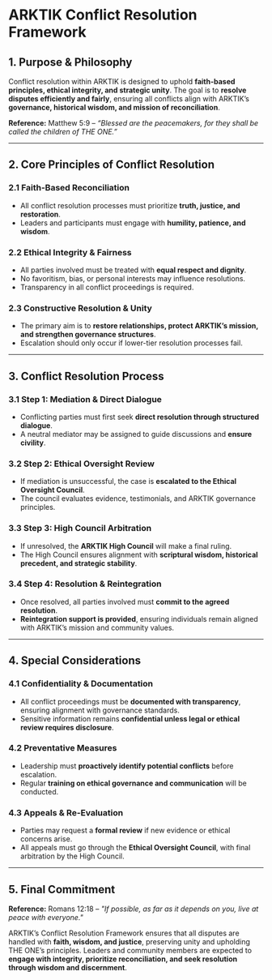 # **ARKTIK Conflict Resolution Framework**

## **1. Purpose & Philosophy**
Conflict resolution within ARKTIK is designed to uphold **faith-based principles, ethical integrity, and strategic unity**. The goal is to **resolve disputes efficiently and fairly**, ensuring all conflicts align with ARKTIK’s **governance, historical wisdom, and mission of reconciliation**.

**Reference:** Matthew 5:9 – *“Blessed are the peacemakers, for they shall be called the children of THE ONE.”*

---

## **2. Core Principles of Conflict Resolution**
### **2.1 Faith-Based Reconciliation**
- All conflict resolution processes must prioritize **truth, justice, and restoration**.
- Leaders and participants must engage with **humility, patience, and wisdom**.

### **2.2 Ethical Integrity & Fairness**
- All parties involved must be treated with **equal respect and dignity**.
- No favoritism, bias, or personal interests may influence resolutions.
- Transparency in all conflict proceedings is required.

### **2.3 Constructive Resolution & Unity**
- The primary aim is to **restore relationships, protect ARKTIK’s mission, and strengthen governance structures**.
- Escalation should only occur if lower-tier resolution processes fail.

---

## **3. Conflict Resolution Process**
### **3.1 Step 1: Mediation & Direct Dialogue**
- Conflicting parties must first seek **direct resolution through structured dialogue**.
- A neutral mediator may be assigned to guide discussions and **ensure civility**.

### **3.2 Step 2: Ethical Oversight Review**
- If mediation is unsuccessful, the case is **escalated to the Ethical Oversight Council**.
- The council evaluates evidence, testimonials, and ARKTIK governance principles.

### **3.3 Step 3: High Council Arbitration**
- If unresolved, the **ARKTIK High Council** will make a final ruling.
- The High Council ensures alignment with **scriptural wisdom, historical precedent, and strategic stability**.

### **3.4 Step 4: Resolution & Reintegration**
- Once resolved, all parties involved must **commit to the agreed resolution**.
- **Reintegration support is provided**, ensuring individuals remain aligned with ARKTIK’s mission and community values.

---

## **4. Special Considerations**
### **4.1 Confidentiality & Documentation**
- All conflict proceedings must be **documented with transparency**, ensuring alignment with governance standards.
- Sensitive information remains **confidential unless legal or ethical review requires disclosure**.

### **4.2 Preventative Measures**
- Leadership must **proactively identify potential conflicts** before escalation.
- Regular **training on ethical governance and communication** will be conducted.

### **4.3 Appeals & Re-Evaluation**
- Parties may request a **formal review** if new evidence or ethical concerns arise.
- All appeals must go through the **Ethical Oversight Council**, with final arbitration by the High Council.

---

## **5. Final Commitment**
**Reference:** Romans 12:18 – *"If possible, as far as it depends on you, live at peace with everyone."*

ARKTIK’s Conflict Resolution Framework ensures that all disputes are handled with **faith, wisdom, and justice**, preserving unity and upholding THE ONE’s principles. Leaders and community members are expected to **engage with integrity, prioritize reconciliation, and seek resolution through wisdom and discernment**.
